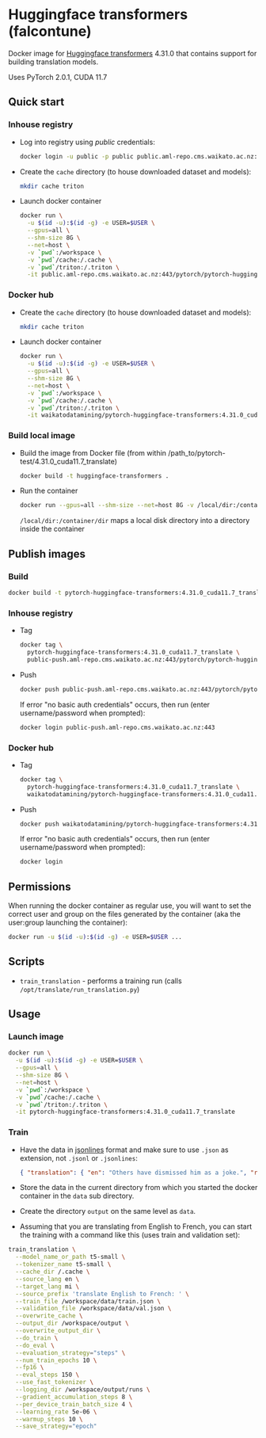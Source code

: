 # Huggingface transformers (falcontune)

Docker image for [Huggingface transformers](https://github.com/huggingface/transformers) 4.31.0
that contains support for building translation models.

Uses PyTorch 2.0.1, CUDA 11.7

## Quick start

### Inhouse registry

* Log into registry using *public* credentials:

  ```bash
  docker login -u public -p public public.aml-repo.cms.waikato.ac.nz:443 
  ```

* Create the `cache` directory (to house downloaded dataset and models):

  ```bash
  mkdir cache triton
  ```

* Launch docker container

  ```bash
  docker run \
    -u $(id -u):$(id -g) -e USER=$USER \
    --gpus=all \
    --shm-size 8G \
    --net=host \
    -v `pwd`:/workspace \
    -v `pwd`/cache:/.cache \
    -v `pwd`/triton:/.triton \
    -it public.aml-repo.cms.waikato.ac.nz:443/pytorch/pytorch-huggingface-transformers:4.31.0_cuda11.7_translate
  ```

### Docker hub
  
* Create the `cache` directory (to house downloaded dataset and models):

  ```bash
  mkdir cache triton
  ```

* Launch docker container

  ```bash
  docker run \
    -u $(id -u):$(id -g) -e USER=$USER \
    --gpus=all \
    --shm-size 8G \
    --net=host \
    -v `pwd`:/workspace \
    -v `pwd`/cache:/.cache \
    -v `pwd`/triton:/.triton \
    -it waikatodatamining/pytorch-huggingface-transformers:4.31.0_cuda11.7_translate
  ```

### Build local image

* Build the image from Docker file (from within /path_to/pytorch-test/4.31.0_cuda11.7_translate)

  ```bash
  docker build -t huggingface-transformers .
  ```
  
* Run the container

  ```bash
  docker run --gpus=all --shm-size --net=host 8G -v /local/dir:/container/dir -it huggingface-transformers
  ```
  `/local/dir:/container/dir` maps a local disk directory into a directory inside the container


## Publish images

### Build

```bash
docker build -t pytorch-huggingface-transformers:4.31.0_cuda11.7_translate .
```

### Inhouse registry  
  
* Tag

  ```bash
  docker tag \
    pytorch-huggingface-transformers:4.31.0_cuda11.7_translate \
    public-push.aml-repo.cms.waikato.ac.nz:443/pytorch/pytorch-huggingface-transformers:4.31.0_cuda11.7_translate
  ```
  
* Push

  ```bash
  docker push public-push.aml-repo.cms.waikato.ac.nz:443/pytorch/pytorch-huggingface-transformers:4.31.0_cuda11.7_translate
  ```
  If error "no basic auth credentials" occurs, then run (enter username/password when prompted):
  
  ```bash
  docker login public-push.aml-repo.cms.waikato.ac.nz:443
  ```

### Docker hub  
  
* Tag

  ```bash
  docker tag \
    pytorch-huggingface-transformers:4.31.0_cuda11.7_translate \
    waikatodatamining/pytorch-huggingface-transformers:4.31.0_cuda11.7_translate
  ```
  
* Push

  ```bash
  docker push waikatodatamining/pytorch-huggingface-transformers:4.31.0_cuda11.7_translate
  ```
  If error "no basic auth credentials" occurs, then run (enter username/password when prompted):
  
  ```bash
  docker login
  ```


## Permissions

When running the docker container as regular use, you will want to set the correct
user and group on the files generated by the container (aka the user:group launching
the container):

```bash
docker run -u $(id -u):$(id -g) -e USER=$USER ...
```

## Scripts

* `train_translation` - performs a training run (calls `/opt/translate/run_translation.py`)


## Usage

### Launch image

```bash
docker run \
  -u $(id -u):$(id -g) -e USER=$USER \
  --gpus=all \
  --shm-size 8G \
  --net=host \
  -v `pwd`:/workspace \
  -v `pwd`/cache:/.cache \
  -v `pwd`/triton:/.triton \
  -it pytorch-huggingface-transformers:4.31.0_cuda11.7_translate
```

### Train

* Have the data in [jsonlines](https://jsonlines.org/) format and make sure to use `.json` as extension,
  not `.jsonl` or `.jsonlines`:

  ```json
  { "translation": { "en": "Others have dismissed him as a joke.", "ro": "Alții l-au numit o glumă." } }
  ```

* Store the data in the current directory from which you started the docker container in the `data`
  sub directory.

* Create the directory `output` on the same level as `data`.

* Assuming that you are translating from English to French, you can start the 
  training with a command like this (uses train and validation set):

```bash
train_translation \
  --model_name_or_path t5-small \
  --tokenizer_name t5-small \
  --cache_dir /.cache \
  --source_lang en \
  --target_lang mi \
  --source_prefix 'translate English to French: ' \
  --train_file /workspace/data/train.json \
  --validation_file /workspace/data/val.json \
  --overwrite_cache \
  --output_dir /workspace/output \
  --overwrite_output_dir \
  --do_train \
  --do_eval \
  --evaluation_strategy="steps" \
  --num_train_epochs 10 \
  --fp16 \
  --eval_steps 150 \
  --use_fast_tokenizer \
  --logging_dir /workspace/output/runs \
  --gradient_accumulation_steps 8 \
  --per_device_train_batch_size 4 \
  --learning_rate 5e-06 \
  --warmup_steps 10 \
  --save_strategy="epoch"
```

